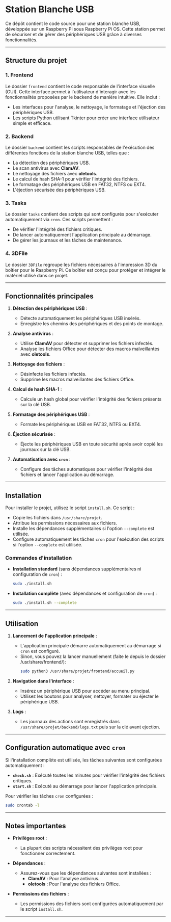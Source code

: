 # Station Blanche USB

Ce dépôt contient le code source pour une station blanche USB, développée sur un Raspberry Pi sous Raspberry Pi OS. Cette station permet de sécuriser et de gérer des périphériques USB grâce à diverses fonctionnalités.

---

## Structure du projet

### 1. Frontend
Le dossier `frontend` contient le code responsable de l'interface visuelle (GUI). Cette interface permet à l'utilisateur d'interagir avec les fonctionnalités proposées par le backend de manière intuitive. Elle inclut :
- Les interfaces pour l'analyse, le nettoyage, le formatage et l'éjection des périphériques USB.
- Les scripts Python utilisant Tkinter pour créer une interface utilisateur simple et efficace.

### 2. Backend
Le dossier `backend` contient les scripts responsables de l'exécution des différentes fonctions de la station blanche USB, telles que :
- La détection des périphériques USB.
- Le scan antivirus avec **ClamAV**.
- Le nettoyage des fichiers avec **oletools**.
- Le calcul de hash SHA-1 pour vérifier l'intégrité des fichiers.
- Le formatage des périphériques USB en FAT32, NTFS ou EXT4.
- L'éjection sécurisée des périphériques USB.

### 3. Tasks
Le dossier `tasks` contient des scripts qui sont configurés pour s'exécuter automatiquement via `cron`. Ces scripts permettent :
- De vérifier l'intégrité des fichiers critiques.
- De lancer automatiquement l'application principale au démarrage.
- De gérer les journaux et les tâches de maintenance.

### 4. 3DFile
Le dossier `3DFile` regroupe les fichiers nécessaires à l'impression 3D du boîtier pour le Raspberry Pi. Ce boîtier est conçu pour protéger et intégrer le matériel utilisé dans ce projet.

---

## Fonctionnalités principales

1. **Détection des périphériques USB** :
   - Détecte automatiquement les périphériques USB insérés.
   - Enregistre les chemins des périphériques et des points de montage.

2. **Analyse antivirus** :
   - Utilise **ClamAV** pour détecter et supprimer les fichiers infectés.
   - Analyse les fichiers Office pour détecter des macros malveillantes avec **oletools**.

3. **Nettoyage des fichiers** :
   - Désinfecte les fichiers infectés.
   - Supprime les macros malveillantes des fichiers Office.

4. **Calcul de hash SHA-1** :
   - Calcule un hash global pour vérifier l'intégrité des fichiers présents sur la clé USB.

5. **Formatage des périphériques USB** :
   - Formate les périphériques USB en FAT32, NTFS ou EXT4.

6. **Éjection sécurisée** :
   - Éjecte les périphériques USB en toute sécurité après avoir copié les journaux sur la clé USB.

7. **Automatisation avec `cron`** :
   - Configure des tâches automatiques pour vérifier l'intégrité des fichiers et lancer l'application au démarrage.

---

## Installation

Pour installer le projet, utilisez le script `install.sh`. Ce script :
- Copie les fichiers dans `/usr/share/projet`.
- Attribue les permissions nécessaires aux fichiers.
- Installe les dépendances supplémentaires si l'option `--complete` est utilisée.
- Configure automatiquement les tâches `cron` pour l'exécution des scripts si l'option `--complete` est utilisée.

### Commandes d'installation

- **Installation standard** (sans dépendances supplémentaires ni configuration de `cron`) :
  ```bash
  sudo ./install.sh
  ```

- **Installation complète** (avec dépendances et configuration de `cron`) :
  ```bash
  sudo ./install.sh --complete
  ```

---

## Utilisation

1. **Lancement de l'application principale** :
   - L'application principale démarre automatiquement au démarrage si `cron` est configuré.
   - Sinon, vous pouvez la lancer manuellement (faite le depuis le dossier /usr/share/frontend/):
     ```bash
     sudo python3 /usr/share/projet/frontend/accueil.py
     ```

2. **Navigation dans l'interface** :
   - Insérez un périphérique USB pour accéder au menu principal.
   - Utilisez les boutons pour analyser, nettoyer, formater ou éjecter le périphérique USB.

3. **Logs** :
   - Les journaux des actions sont enregistrés dans `/usr/share/projet/backend/logs.txt` puis sur la clé avant ejection.

---

## Configuration automatique avec `cron`

Si l'installation complète est utilisée, les tâches suivantes sont configurées automatiquement :
- **`check.sh`** : Exécuté toutes les minutes pour vérifier l'intégrité des fichiers critiques.
- **`start.sh`** : Exécuté au démarrage pour lancer l'application principale.

Pour vérifier les tâches `cron` configurées :
```bash
sudo crontab -l
```

---

## Notes importantes

- **Privilèges root** :
  - La plupart des scripts nécessitent des privilèges root pour fonctionner correctement.

- **Dépendances** :
  - Assurez-vous que les dépendances suivantes sont installées :
    - **ClamAV** : Pour l'analyse antivirus.
    - **oletools** : Pour l'analyse des fichiers Office.

- **Permissions des fichiers** :
  - Les permissions des fichiers sont configurées automatiquement par le script `install.sh`.

---
